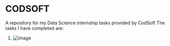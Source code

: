 # CODSOFT
A repository for my Data Science internship tasks provided by CodSoft
The tasks I have completed are:
1. ![image](https://github.com/Bhuvan983/CODSOFT/assets/94850851/c6197bd4-6632-40f5-ae00-b8206bc285d0)

